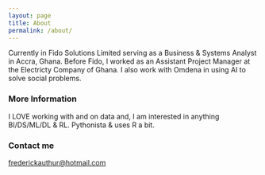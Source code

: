 ```yaml
---
layout: page
title: About
permalink: /about/
---
```


Currently in Fido Solutions Limited serving as a Business & Systems Analyst in Accra, Ghana. Before Fido, I worked as an Assistant Project Manager at the Electricty Company of Ghana.
I also work with Omdena in using AI to solve social problems.
### More Information

I LOVE working with and on data and, I am interested in anything BI/DS/ML/DL & RL.
Pythonista & uses R a bit. 
### Contact me

[frederickauthur@hotmail.com](mailto:frederickauthur@hotmail.com)
